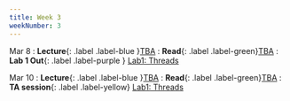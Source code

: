 ```yaml
---
title: Week 3
weekNumber: 3
---
```


Mar 8
: **Lecture**{: .label .label-blue }[TBA](#)
    : **Read**{: .label .label-green}[TBA](#)
: **Lab 1 Out**{: .label .label-purple } [Lab1: Threads](https://alfredthiel.gitbook.io/pintosbook/project-description/lab1-threads)


Mar 10
: **Lecture**{: .label .label-blue }[TBA](#)
    : **Read**{: .label .label-green}[TBA](#)
: **TA session**{: .label .label-yellow} [Lab1: Threads](#)

